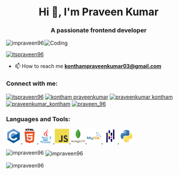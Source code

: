 <h1 align="center">Hi 👋, I'm Praveen Kumar</h1>
<h3 align="center">A passionate frontend developer</h3>
<img align="right" alt="Coding" width="400" src="[https://giphy.com/embed/qgQUggAC3Pfv687qPC](https://camo.githubusercontent.com/c1dcb74cc1c1835b1d716f5051499a2814c683c806b15f04b0eba492863703e9/68747470733a2f2f63646e2e6472696262626c652e636f6d2f75736572732f3733303730332f73637265656e73686f74732f363538313234332f6176656e746f2e676966)">

<p align="left"> <img src="https://komarev.com/ghpvc/?username=impraveen96&label=Profile%20views&color=0e75b6&style=flat" alt="impraveen96" /> </p>

<p align="left"> <a href="https://twitter.com/itspraveen96" target="blank"><img src="https://img.shields.io/twitter/follow/itspraveen96?logo=twitter&style=for-the-badge" alt="itspraveen96" /></a> </p>

- 📫 How to reach me **konthampraveenkumar03@gmail.com**

<h3 align="left">Connect with me:</h3>
<p align="left">
<a href="https://twitter.com/itspraveen96" target="blank"><img align="center" src="https://raw.githubusercontent.com/rahuldkjain/github-profile-readme-generator/master/src/images/icons/Social/twitter.svg" alt="itspraveen96" height="30" width="40" /></a>
<a href="https://linkedin.com/in/kontham praveenkumar" target="blank"><img align="center" src="https://raw.githubusercontent.com/rahuldkjain/github-profile-readme-generator/master/src/images/icons/Social/linked-in-alt.svg" alt="kontham praveenkumar" height="30" width="40" /></a>
<a href="https://fb.com/praveenkumar kontham" target="blank"><img align="center" src="https://raw.githubusercontent.com/rahuldkjain/github-profile-readme-generator/master/src/images/icons/Social/facebook.svg" alt="praveenkumar kontham" height="30" width="40" /></a>
<a href="https://instagram.com/praveenkumar_kontham" target="blank"><img align="center" src="https://raw.githubusercontent.com/rahuldkjain/github-profile-readme-generator/master/src/images/icons/Social/instagram.svg" alt="praveenkumar_kontham" height="30" width="40" /></a>
<a href="https://www.leetcode.com/praveen_96" target="blank"><img align="center" src="https://raw.githubusercontent.com/rahuldkjain/github-profile-readme-generator/master/src/images/icons/Social/leet-code.svg" alt="praveen_96" height="30" width="40" /></a>
</p>

<h3 align="left">Languages and Tools:</h3>
<p align="left"> <a href="https://www.cprogramming.com/" target="_blank" rel="noreferrer"> <img src="https://raw.githubusercontent.com/devicons/devicon/master/icons/c/c-original.svg" alt="c" width="40" height="40"/> </a> <a href="https://www.w3.org/html/" target="_blank" rel="noreferrer"> <img src="https://raw.githubusercontent.com/devicons/devicon/master/icons/html5/html5-original-wordmark.svg" alt="html5" width="40" height="40"/> </a> <a href="https://www.java.com" target="_blank" rel="noreferrer"> <img src="https://raw.githubusercontent.com/devicons/devicon/master/icons/java/java-original.svg" alt="java" width="40" height="40"/> </a> <a href="https://developer.mozilla.org/en-US/docs/Web/JavaScript" target="_blank" rel="noreferrer"> <img src="https://raw.githubusercontent.com/devicons/devicon/master/icons/javascript/javascript-original.svg" alt="javascript" width="40" height="40"/> </a> <a href="https://www.mongodb.com/" target="_blank" rel="noreferrer"> <img src="https://raw.githubusercontent.com/devicons/devicon/master/icons/mongodb/mongodb-original-wordmark.svg" alt="mongodb" width="40" height="40"/> </a> <a href="https://www.mysql.com/" target="_blank" rel="noreferrer"> <img src="https://raw.githubusercontent.com/devicons/devicon/master/icons/mysql/mysql-original-wordmark.svg" alt="mysql" width="40" height="40"/> </a> <a href="https://pandas.pydata.org/" target="_blank" rel="noreferrer"> <img src="https://raw.githubusercontent.com/devicons/devicon/2ae2a900d2f041da66e950e4d48052658d850630/icons/pandas/pandas-original.svg" alt="pandas" width="40" height="40"/> </a> <a href="https://www.python.org" target="_blank" rel="noreferrer"> <img src="https://raw.githubusercontent.com/devicons/devicon/master/icons/python/python-original.svg" alt="python" width="40" height="40"/> </a> </p>

<p><img align="left" src="https://github-readme-stats.vercel.app/api/top-langs?username=impraveen96&show_icons=true&locale=en&layout=compact" alt="impraveen96" /></p>

<p>&nbsp;<img align="center" src="https://github-readme-stats.vercel.app/api?username=impraveen96&show_icons=true&locale=en" alt="impraveen96" /></p>

<p><img align="center" src="https://github-readme-streak-stats.herokuapp.com/?user=impraveen96&" alt="impraveen96" /></p>
